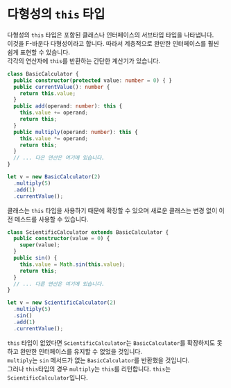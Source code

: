 # 다형성의 `this` 타입

다형성의 `this` 타입은 포함된 클래스나 인터페이스의 서브타입 타입을 나타냅니다.<br/>
이것을 F-바운다 다형성이라고 합니다. 따라서 계층적으로 완만한 인터페이스를 훨씬 쉽게 표현할 수 있습니다.<br/>
각각의 연산자에 `this`를 반환하는 간단한 계산기가 있습니다.

```ts
class BasicCalculator {
  public constructor(protected value: number = 0) { }
  public currentValue(): number {
    return this.value;
  }
  public add(operand: number): this {
    this.value += operand;
    return this;
  }
  public multiply(operand: number): this {
    this.value *= operand;
    return this;
  }
  // ... 다은 연산은 여기에 있습니다.
}

let v = new BasicCalculator(2)
  .multiply(5)
  .add(1)
  .currentValue();
```

클래스는 `this` 타입을 사용하기 때문에 확장할 수 있으며 새로운 클래스는 변경 없이 이전 메스드를 사용할 수 있습니다.

```ts
class ScientificCalculator extends BasicCalculator {
  public constructor(value = 0) {
    super(value);
  }
  public sin() {
    this.value = Math.sin(this.value);
    return this;
  }
  // ... 다른 연산은 여기에 있습니다.
}

let v = new ScientificCalculator(2)
  .multiply(5)
  .sin()
  .add(1)
  .currentValue();
```

`this` 타입이 없었다면 `ScientificCalculator`는 `BasicCalculator`를 확장하지도 못하고 완만한 인터페이스를 유지할 수 없었을 것입니다.<br/>
`multiply`는 `sin` 메서드가 없는 `BasicCalculator`를 반환했을 것입니다.<br/>
그러나 `this`타입의 경우 `multiply`는 `this`를 리턴합니다. `this`는 `ScientificCalculator`입니다.